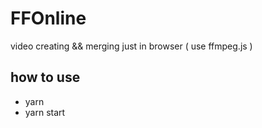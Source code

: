 # FFOnline

video creating && merging just in browser ( use ffmpeg.js )

## how to use

- yarn
- yarn start





